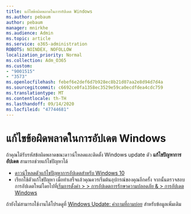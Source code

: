 ```yaml
---
title: แก้ไขข้อผิดพลาดในการอัปเดต Windows
ms.author: pebaum
author: pebaum
manager: mnirkhe
ms.audience: Admin
ms.topic: article
ms.service: o365-administration
ROBOTS: NOINDEX, NOFOLLOW
localization_priority: Normal
ms.collection: Adm_O365
ms.custom:
- "9001515"
- "3573"
ms.openlocfilehash: febef6e2def6d7b928ec8b21d07aa2e8d94d7d4a
ms.sourcegitcommit: c6692ce0fa1358ec3529e59ca0ecdfdea4cdc759
ms.translationtype: MT
ms.contentlocale: th-TH
ms.lasthandoff: 09/14/2020
ms.locfileid: "47744681"
---
```

# <a name="fix-windows-update-errors"></a>แก้ไขข้อผิดพลาดในการอัปเดต Windows

ถ้าคุณได้รับรหัสข้อผิดพลาดขณะดาวน์โหลดและติดตั้ง Windows update ตัว **แก้ไขปัญหาการอัปเดต** สามารถช่วยแก้ไขปัญหาได้

- [ดาวน์โหลดตัวแก้ไขปัญหาการอัปเดตสำหรับ Windows 10](https://support.microsoft.com/help/4027322/windows-update-troubleshooter)
- เรียกใช้ตัวแก้ไขปัญหา เมื่อทำเสร็จแล้วคุณควรเริ่มต้นอุปกรณ์ของคุณอีกครั้ง จากนั้นตรวจสอบการอัปเดตใหม่โดยไปที่[เริ่มการตั้งค่า > > การอัปเดตการรักษาความปลอดภัย & > การอัปเดต Windows](ms-settings:windowsupdate)

ถ้ายังไม่สามารถใช้งานได้โปรดดูที่ [Windows Update: คำถามที่ถามบ่อย](https://support.microsoft.com/help/12373/windows-update-faq) สำหรับข้อมูลเพิ่มเติม
